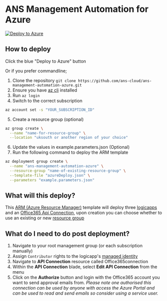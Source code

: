 # ANS Management Automation for Azure

[![Deploy to Azure](https://aka.ms/deploytoazurebutton)](https://portal.azure.com/#create/Microsoft.Template/uri/https%3A%2F%2Fraw.githubusercontent.com%2Fans-cloud%2Fans-management-automation-azure%2Fmain%2FazureDeploy.json)


## How to deploy

Click the blue "Deploy to Azure" button

Or if you prefer commandline;
1. Clone the repository `git clone https://github.com/ans-cloud/ans-management-automation-azure.git`
2. Ensure you have [az cli](https://docs.microsoft.com/en-us/cli/azure/install-azure-cli) installed
3. Run `az login`
4. Switch to the correct subscription
```bash
az account set -s "YOUR_SUBSCRIPTION_ID"
```
5. Create a resource group (optional)
```bash
az group create \
  --name "name-for-resource-group" \
  --location "uksouth or another region of your choice"
```
6. Update the values in example.parameters.json (Optional)
6. Run the following command to deploy the ARM template
```bash
az deployment group create \
  --name "ans-management-automation-azure" \
  --resource-group "name-of-existing-resource-group" \
  --template-file "azureDeploy.json" \
  --parameters "example.parameters.json"
```


## What will this deploy?

This [ARM (Azure Resource Manager)](https://docs.microsoft.com/en-us/azure/azure-resource-manager/templates/overview) template will deploy three [logicapps](https://docs.microsoft.com/en-us/azure/logic-apps/logic-apps-overview) and an [Office365 Api Connection](https://docs.microsoft.com/en-us/azure/connectors/apis-list#managed-connectors), upon creation you can choose whether to use an existing or new [resource group](https://docs.microsoft.com/en-us/azure/azure-resource-manager/management/overview#resource-groups)


## What do I need to do post deployment?

1. Navigate to your root management group (or each subscription manually)
2. Assign `Contributor` rights to the logicapp's [managed identity](https://docs.microsoft.com/en-us/azure/active-directory/managed-identities-azure-resources/howto-assign-access-portal)
3. Navigate to **API Connection** resource called Office365connection
4. Within the **API Connection** blade, select **Edit API Connection** from the menu
5. Click on the **Authorize** button and login with the Office365 account you want to send approval emails from. *Please note one authorised this connection can be used by anyone with access the Azure Portal and can be used to read and send emails so consider using a service user.*
